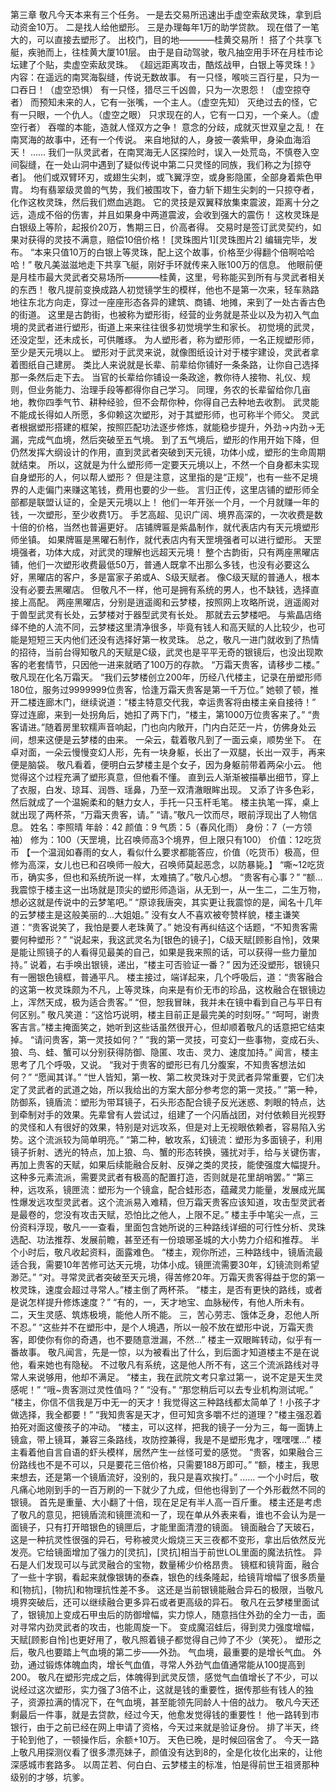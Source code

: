 第三章 
	敬凡今天本来有三个任务。
	一是去交易所迅速出手虚空索敌灵珠，拿到启动资金10万。
	二是找人给他塑形。
	三是办理每年1万的助学贷款。
	现在借了一笔大的，可以直接去塑形了。
	出校门，目的地————桂黄交易所！
	搭了个共享飞艇，疾驰而上，往桂黄大厦101层。
	由于是自动驾驶，敬凡抽空用手环在月桂市论坛建了个贴，卖虚空索敌灵珠。
	《超远距离攻击，酷炫战甲，白银上等灵珠！》
	内容：在遥远的南冥海裂缝，传说无数故事。
	有一只怪，喉啖三百行星，只为一口吞日！（虚空恐惧）
	有一只怪，猎尽三千凶兽，只为一次恩怨！（虚空掠夺者）
	而预知未来的人，它有一张嘴，一个主人。（虚空先知）
	灭绝过去的怪，它有一只眼，一个仇人。（虚空之眼）
	只求现在的人，它有一口刃，一个亲人。（虚空行者）
	吞噬的本能，造就人怪双方之争！
	意念的分歧，成就灭世双皇之乱！
	在南冥海的故事中，还有一个传说。
	来自地狱的人，身披一袭紫甲，身染血海滔天！
	......
	我们一队灵武者，在南冥海无人区探险时，误入一处荒岛，不慎卷入空间裂缝，在一处山洞中遇到了疑似传说中第二只灵怪的同族，我们称之为[掠夺者]。
	他们或双臂环刃，或翅生尖刺，或飞翼浮空，或身影隐匿，全部身着紫色甲胄。
	均有翡翠级灵兽的气势，我们被围攻下，奋力斩下翅生尖刺的一只掠夺者，化作这枚灵珠，然后我们燃血逃跑。
	它的灵技是双翼释放集束震波，距离十分之远，造成不俗的伤害，并且如果身中两道震波，会收到强大的震伤！
	这枚灵珠是白银级上等阶，起报价20万，售期三日，价高者得。
	交易时是签订武灵契约，如果对获得的灵技不满意，赔偿10倍价格！
	[灵珠图片1][灵珠图片2]
	编辑完毕，发布。
	“本来只值10万的白银上等灵珠，配上这个故事，价格至少得翻个倍啊哈哈哈！”
	敬凡美滋滋地走下共享飞艇，刚好手环就传来入账100万的信息。
	他眼前便是月桂市最大灵武者交易场所————桂黄，这里，号称能买到所有与灵武者相关的东西！
	敬凡提前变换成路人初觉镜学生的模样，他也不是第一次来，轻车熟路地往东北方向走，穿过一座座形态各异的建筑、商铺、地摊，来到了一处古香古色的街道。
	这里是古韵街，也被称为塑形街，经营的业务就是茶业以及为初入气血境的灵武者进行塑形，街道上来来往往很多初觉境学生和家长。
	初觉境的武灵，还没定型，还未成长，可供雕琢。
	为人塑形者，称为塑形师，一名正规塑形师，至少是天元境以上。
	塑形对于武灵来说，就像图纸设计对于楼宇建设，灵武者拿着图纸自己建房。
	类比人来说就是长辈、前辈给你铺好一条条路，让你自己选择那一条然后走下去。
	当官的长辈给你铺设一条政途，教你待人接物、礼仪、规则，但业务能力、治理手段等都得你自己学习。
	同理，务农的长辈留给你几亩地，教你四季气节、耕种经验，但不会帮你种，你得自己去种地去收割。
	武灵能不能成长得如人所愿，多仰赖这次塑形，对于其塑形师，也可称半个师父。
	灵武者根据塑形搭建的框架，按照匹配功法逐步修炼，就能稳步提升，外劲->内劲->无漏，完成气血境，然后突破至五气境。
	到了五气境后，塑形的作用开始下降，但仍然发挥大纲设计的作用，直到灵武者突破到天元镜，功体小成，塑形的生命周期就结束。
	所以，这就是为什么塑形师一定要天元境以上，不然一个自身都未实现自身塑形的人，何以帮人塑形？
	但是注意，这里指的是“正规”，也有一些不足境界的人走偏门来赚这笔钱，费用也要的少一些。
	言归正传，这里店铺的塑形师全部都是联盟认证的，全是天元境以上！
	他们一年开张一个月，一个月就赚一年的钱，一次塑形，至少收费1万。
	手艺高超、见识广阔、境界高深的，一次收费是数十倍的价格，当然也普遍更好。
	店铺牌匾是紫晶制作，就代表店内有天元境塑形师坐镇。
	如果牌匾是黑曜石制作，就代表店内有天罡境强者可以进行塑形。
	天罡境强者，功体大成，对武灵的理解也远超天元境！
	整个古韵街，只有两座黑曜店铺，他们一次塑形收费最低50万，普通人既拿不出那么多钱，也没有必要这么好，黑曜店的客户，多是富家子弟或A、S级天赋者。
	像C级天赋的普通人，根本没有必要去黑曜店。
	但敬凡不一样，他可是拥有系统的男人，也不缺钱，选择直接上高配。
	两座黑曜店，分别是逍遥阁和云梦楼，按照网上攻略所说，逍遥阁对于兽型武灵有长处，云梦楼对于器型武灵有长处。
	那就去云梦楼吧。
	与紫晶店络绎不绝的人流不同，云梦楼这里清净很多，毕竟有钱人和高天赋的人比较少，也可能是短短三天内他们还没有选择好第一枚灵珠。
	总之，敬凡一进门就收到了热情的招待，当前台得知敬凡的天赋是C级，武灵也是平平无奇的银镜后，也没出现欺客的老套情节，只因他一进来就晒了100万的存款。
	“万霜天贵客，请移步二楼。”
	敬凡现在化名万霜天。
	“我们云梦楼创立200年，历经八代楼主，记录在册塑形师180位，服务过9999999位贵客，恰逢万霜天贵客是第一千万位。”
	她顿了顿，推开二楼连廊木门，继续说道：“楼主特意交代我，幸运贵客将由楼主亲自接待！”
	穿过连廊，来到一处拐角后，她扣了两下门，“楼主，第1000万位贵客来了。”
	“贵客请进。”随着房里软糯声音响起，门也向内敞开，门内白茫茫一片，仿佛身处云间，想来这便是云梦楼的由来。
	一朵云，载着敬凡到了一面云桌，顺势坐下。
	在卓对面，一朵云慢慢变幻人形，先有一块身躯，长出了一双腿，长出一双手，再来便是脑袋。
	敬凡看着，便明白云梦楼主是个女子，因为身躯前带着两朵小云。
	他觉得这个过程充满了塑形真意，但他看不懂。
	直到云人渐渐被描摹出细节，穿上了衣服，白发、琼耳、润唇、瑶鼻，乃至一双清澈眼眸出现。
	又添了许多色彩，然后就成了一个温婉柔和的魅力女人，手托一只玉杆毛笔。
	楼主执笔一挥，桌上就出现了两杯茶，“万霜天贵客，请。”
	“请。”敬凡一饮而尽，眼前浮现出了人物信息。
	姓名：李照晴
	年龄：42
	颜值：9
	气质：5（春风化雨）
	身份：7（一方领袖）
	修为：100（天罡境，比召唤师高3个境界，但上限只有100）
	价值：12吃货币
	【一个温润如春雨的女人，看似什么要求都能答应，价值（吃货币）极高，但修为高深，女儿也已和召唤师一般大，召唤师莫起恶念，以防暴毙。】
	“嘶~12吃货币，确实多，但也和系统所说一样，太难搞了。”敬凡心想。
	“贵客有心事？”
	“额...我震惊于楼主这一出场就是顶尖的塑形师造诣，从无到一，从一生二，二生万物，想必这就是传说中的云梦笔吧。”
	“原谅我唐突，其实更让我震惊的是，闻名十几年的云梦楼主是这般美丽的...大姐姐。”
	没有女人不喜欢被夸赞样貌，楼主谦笑道：“贵客说笑了，我怕是要人老珠黄了。”
	她没有再纠结这个话题，“不知贵客需要何种塑形？”
	“说起来，我这武灵名为[银色的镜子]，C级天赋[顾影自怜]，效果是能让照镜子的人看得见最美的自己，如果是我来照的话，可以获得一些力量加持。”
	说着，右手唤出银镜，递出，“楼主可否验证一番？”
	因为还没塑形，银镜只有一圈银色镜框，普通平凡。
	楼主接过，端详起来，几个呼吸后，道：“贵客融合的这第一枚灵珠颇为不凡，上等灵珠，向来是有价无市的珍品，这枚融合在银镜边上，浑然天成，极为适合贵客。”
	“但，恕我冒昧，我并未在镜中看到自己与平日有何区别。”
	敬凡笑道：“这恰巧说明，楼主目前正是最完美的时刻呀。”
	“呵呵，谢贵客吉言。”楼主掩面笑之，她听到这些话虽然很开心，但却顺着敬凡的话意把它结束掉。
	“请问贵客，第一灵技如何？”
	“我的第一灵技，可变幻一些事物，变成石头、狼、鸟、蛙、蟹可以分别获得防御、隐匿、攻击、灵力、速度加持。”
	闻言，楼主思考了几个呼吸，又说。
	“我对于贵客的塑形已有几分腹案，不知贵客想法如何？”
	“愿闻其详。”
 “世人皆知，第一枚、第二枚灵珠对于灵武者异常重要，它们决定了灵武者的武道之始，所以我给出的方案大部分参考您的第一灵技。”
	“第一种，防御系，镜盾流：塑形为带耳镜子，石头形态配合镜子反光迷惑、刺眼的特点，达到牵制对手的效果。先辈曾有人尝试过，组建了一个闪盾战团，对付依赖目光视野的灵怪和人有很好的效果，特别是对远攻系，但是对上无视眼依赖者，容易陷入劣势。这个流派较为简单明亮。”
	“第二种，敏攻系，幻镜流：塑形为多面镜子，利用镜子折射、透光的特点，加上狼、鸟、蟹的形态转换，骚扰对手，给与关键伤害，再加上贵客的天赋，如果后续能融合反射、反弹之类的灵技，能使强度大幅提升。这种多元素流派，需要灵武者有极高的配置打造，否则就是花里胡哨罢。”
	“第三种，远攻系，镜匣流：塑形为一个镜盒，配合蛙形态，蕴藏灵力能量，发展成光属性爆发远攻型灵武者。这个流派易入难精，但万霜天贵客应该知道，攻击型灵武者是最卷的，您没有攻击天赋，恐怕比之他人，上限不足。”
	楼主手中笔尖一点，三份资料浮现，敬凡一一查看，里面包含她所说的三种路线详细的可行性分析、灵珠选配、功法推荐、发展前瞻，甚至还有一份琅琊圣城的大小势力介绍和推荐。
	半个小时后，敬凡收起资料，面露难色。
	“楼主，观你所述，三种路线中，镜盾流最适合我，需要10年苦修可达天元境，功体小成。镜匣流需要30年，幻镜流则希望渺茫。”
	“对。寻常灵武者突破至天元境，得苦修20年。万霜天贵客得益于您的第一枚灵珠，速度会超过寻常人。”楼主倒了两杯茶。
	“楼主，是否有更快的路线，或者是说怎样提升修炼速度？”
	“有的，一，天才地宝、血脉秘传，有他人所未有。
	二，天生灵感、筑炼极境，能他人所不能。
	三，苦心劳志、饿体乏身，忍他人所不忍。”
	“这些并不在塑形中，是个人境遇，所以一般不放在塑形中说，万霜天贵客，即使你有你的奇遇，也不要随意泄漏，不然...”
	楼主一双眼眸转动，似乎有一番故事。
	敬凡闻言，先是一惊，以为被看出了什么，到后面才知道楼主不是在说他，看来她也有隐秘。
	不过敬凡有系统，这是他人所不有，这三个流派路线对寻常人来说够用，他却不满足。
	“楼主，我在武院文考只拿过第一，说不定是天生灵感呢！”
	“哦~贵客测过灵性值吗？”
	“没有。”
	“那您稍后可以去专业机构测试呢。”
	“楼主，你信不信我是万中无一的天才！我觉得这三种路线都太简单了！小孩子才做选择，我全都要！”
	“我知贵客是天才，但可知贪多嚼不烂的道理？”楼主强忍着拍死对面这傻孩子的冲动。
	“楼主，可以这样，把我的镜子一分为三，每一面铸上镜盒，带上镜耳，兼容三条路线，攻防控兼得，我是不是塑形鬼才，嘿嘿嘿...”
	楼主看着他自言自语的虾头模样，居然产生一丝怪可爱的感觉。
	“贵客，如果融合三份路线也不是不可以，只是要花三倍价格，只需要188万即可。”
	“额，楼主，我思来想去，还是第一个镜盾流好，没别的，我只是喜欢挨打。”
	......
	一个小时后，敬凡痛心地刚到手的一百万刷的一下就少了九成，但他也得到了一个外形截然不同的银镜。
	首先是重量、大小翻了十倍，现在足足有半人高一百斤重。
	楼主还是考虑了敬凡的意见，把镜盾流和镜匣流和一了，现在单从外表来看，谁也不会认为是一面镜子，只有打开暗银色的镜匣后，才能里面清澄的镜面。
	镜面融合了天玻石，这是一种抗灵性很强的异石，号称被灵火煅烧三天三夜都不变形，拿出后依然反光发亮。它给镜面增加了强力的[灵抗]，[灵抗]相当于前世LOL里面的魔法抗性。
	异石是人们发现可以与武灵融合的宝物，数量稀少价格昂贵。
	镜框和镜背面，融合了一些十字钢，看起来就像银铸的泰森，银色的线条隆起，给镜背增幅了很多质量和[物抗]，[物抗]和物理抗性差不多。
	这还是当前银镜能融合异石的极限，当敬凡境界突破后，还可以继续融合更多异石或者更高级的异石。
	敬凡在云梦楼里面试了，银镜加上变成石甲虫后的防御增幅，实力惊人，随意挡住外劲的全力一击，面对寻常内劲灵武者的攻击，也能周旋一下。
	变成魔沼蛙后，得到灵力强度增幅，天赋[顾影自怜]也更好用了，敬凡照着镜子都觉得自己帅了不少（笑死）。
	塑形之后，敬凡也要踏上气血境的第二步——外劲。
	气血境，最重要的是增长气血。
	外劲，通过锻炼体魄血肉，增长气血值，寻常人外劲气血值通常能从100提高到200。
	敬凡在塑形完成之后，体魄得到武灵反馈，感觉气血值增长了不少，可以说经过这次塑形，实力强了3倍不止，这就是钱的重要性，据传那些有钱人的独子，资源拉满的情况下，在气血境，甚至能领先同龄人十倍的战力。
	敬凡今天还剩最后一件事，就是去贷款，经过今天，他愈发觉得钱的重要性！
	他一路转到市银行，由于之前已经在网上申请了资格，今天过来就是验证身份。
	排了半天，终于轮到他了，一顿操作后，余额+10万。
	天色已晚，是时候回宿舍了。
	今天一路上敬凡用探测仪看了很多漂亮妹子，颜值没有达到8的，全是化妆化出来的，让他深感城市套路多。
	以周芷若、何白白、云梦楼主的标准，怕是得前世王祖贤那种级别的才够，坑爹。
	
	